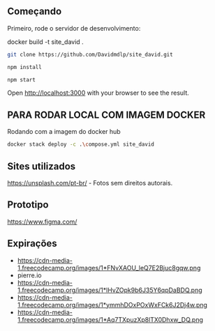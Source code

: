 ## Começando
Primeiro, rode o servidor de desenvolvimento:

docker build -t site_david .

```bash
git clone https://github.com/Davidmdlp/site_david.git
```
```bash
npm install
```
```bash
npm start
```
Open [http://localhost:3000](http://localhost:3000) with your browser to see the result.


## PARA RODAR LOCAL COM IMAGEM DOCKER
Rodando com a imagem do docker hub
```bash
docker stack deploy -c .\compose.yml site_david
```


## Sites utilizados

https://unsplash.com/pt-br/ - Fotos sem direitos autorais.

## Prototipo

https://www.figma.com/

## Expirações
- https://cdn-media-1.freecodecamp.org/images/1*FNvXAOU_leQ7E2Bjuc8gqw.png
- pierre.io
- https://cdn-media-1.freecodecamp.org/images/1*lHvZOpk9b6J35Y6qpDaBDQ.png
- https://cdn-media-1.freecodecamp.org/images/1*ymmhDOxPOxWxFCk6J2Dj4w.png
- https://cdn-media-1.freecodecamp.org/images/1*Aq7TXpuzXp8lTX0Dhxw_DQ.png